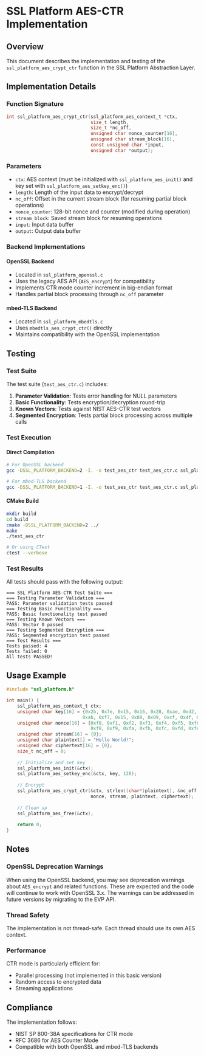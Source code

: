 # SSL Platform AES-CTR Implementation

## Overview

This document describes the implementation and testing of the `ssl_platform_aes_crypt_ctr` function in the SSL Platform Abstraction Layer.

## Implementation Details

### Function Signature

```c
int ssl_platform_aes_crypt_ctr(ssl_platform_aes_context_t *ctx,
                               size_t length,
                               size_t *nc_off,
                               unsigned char nonce_counter[16],
                               unsigned char stream_block[16],
                               const unsigned char *input,
                               unsigned char *output);
```

### Parameters

- `ctx`: AES context (must be initialized with `ssl_platform_aes_init()` and key set with `ssl_platform_aes_setkey_enc()`)
- `length`: Length of the input data to encrypt/decrypt
- `nc_off`: Offset in the current stream block (for resuming partial block operations)
- `nonce_counter`: 128-bit nonce and counter (modified during operation)
- `stream_block`: Saved stream block for resuming operations
- `input`: Input data buffer
- `output`: Output data buffer

### Backend Implementations

#### OpenSSL Backend
- Located in `ssl_platform_openssl.c`
- Uses the legacy AES API (`AES_encrypt`) for compatibility
- Implements CTR mode counter increment in big-endian format
- Handles partial block processing through `nc_off` parameter

#### mbed-TLS Backend
- Located in `ssl_platform_mbedtls.c`
- Uses `mbedtls_aes_crypt_ctr()` directly
- Maintains compatibility with the OpenSSL implementation

## Testing

### Test Suite

The test suite (`test_aes_ctr.c`) includes:

1. **Parameter Validation**: Tests error handling for NULL parameters
2. **Basic Functionality**: Tests encryption/decryption round-trip
3. **Known Vectors**: Tests against NIST AES-CTR test vectors
4. **Segmented Encryption**: Tests partial block processing across multiple calls

### Test Execution

#### Direct Compilation

```bash
# For OpenSSL backend
gcc -DSSL_PLATFORM_BACKEND=2 -I. -o test_aes_ctr test_aes_ctr.c ssl_platform_openssl.c -lssl -lcrypto

# For mbed-TLS backend
gcc -DSSL_PLATFORM_BACKEND=1 -I. -o test_aes_ctr test_aes_ctr.c ssl_platform_mbedtls.c -lmbedtls -lmbedcrypto
```

#### CMake Build

```bash
mkdir build
cd build
cmake -DSSL_PLATFORM_BACKEND=2 ../
make
./test_aes_ctr

# Or using CTest
ctest --verbose
```

### Test Results

All tests should pass with the following output:

```
=== SSL Platform AES-CTR Test Suite ===
=== Testing Parameter Validation ===
PASS: Parameter validation tests passed
=== Testing Basic Functionality ===
PASS: Basic functionality test passed
=== Testing Known Vectors ===
PASS: Vector 0 passed
=== Testing Segmented Encryption ===
PASS: Segmented encryption test passed
=== Test Results ===
Tests passed: 4
Tests failed: 0
All tests PASSED!
```

## Usage Example

```c
#include "ssl_platform.h"

int main() {
    ssl_platform_aes_context_t ctx;
    unsigned char key[16] = {0x2b, 0x7e, 0x15, 0x16, 0x28, 0xae, 0xd2, 0xa6, 
                            0xab, 0xf7, 0x15, 0x88, 0x09, 0xcf, 0x4f, 0x3c};
    unsigned char nonce[16] = {0xf0, 0xf1, 0xf2, 0xf3, 0xf4, 0xf5, 0xf6, 0xf7,
                               0xf8, 0xf9, 0xfa, 0xfb, 0xfc, 0xfd, 0xfe, 0xff};
    unsigned char stream[16] = {0};
    unsigned char plaintext[] = "Hello World!";
    unsigned char ciphertext[16] = {0};
    size_t nc_off = 0;
    
    // Initialize and set key
    ssl_platform_aes_init(&ctx);
    ssl_platform_aes_setkey_enc(&ctx, key, 128);
    
    // Encrypt
    ssl_platform_aes_crypt_ctr(&ctx, strlen((char*)plaintext), &nc_off, 
                               nonce, stream, plaintext, ciphertext);
    
    // Clean up
    ssl_platform_aes_free(&ctx);
    
    return 0;
}
```

## Notes

### OpenSSL Deprecation Warnings

When using the OpenSSL backend, you may see deprecation warnings about `AES_encrypt` and related functions. These are expected and the code will continue to work with OpenSSL 3.x. The warnings can be addressed in future versions by migrating to the EVP API.

### Thread Safety

The implementation is not thread-safe. Each thread should use its own AES context.

### Performance

CTR mode is particularly efficient for:
- Parallel processing (not implemented in this basic version)
- Random access to encrypted data
- Streaming applications

## Compliance

The implementation follows:
- NIST SP 800-38A specifications for CTR mode
- RFC 3686 for AES Counter Mode
- Compatible with both OpenSSL and mbed-TLS backends 